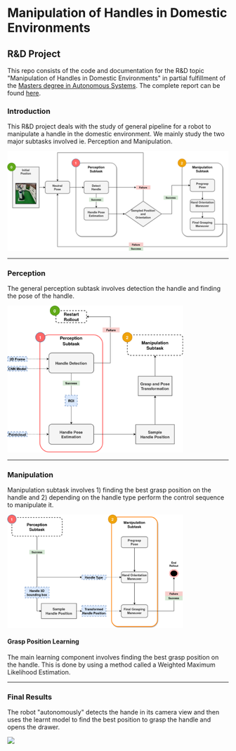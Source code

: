 # Manipulation of Handles in Domestic Environments
## R&D Project

This repo consists of the code and documentation for the R&D topic "Manipulation of Handles in Domestic Environments"
in partial fulfillment of the [Masters degree in Autonomous Systems](https://www.h-brs.de/en/inf/study/master/autonomous-systems). The complete report can be found [here](https://github.com/njanirudh/Research-Development-HBRS/blob/master/reports/Manipulation_of_Handles__R_D_compressed.pdf).

### Introduction
This R&D project deals with the study of general pipeline for a robot to manipulate a handle in the domestic environment. We mainly study the two major subtasks involved ie. Perception and Manipulation.

<img src="/images/presentation/pipeline-pipeline full.png" width="800"></img>

---
### Perception 
The general perception subtask involves detection the handle and finding the pose of the handle.

<img src="/images/presentation/pipeline-perception.png" width="400">


---
### Manipulation 
Manipulation subtask involves 1) finding the best grasp position on the handle and 2) depending on the handle type perform the control sequence to manipulate it.

<img src="/images/presentation/pipeline-manipulation_2.png " width="400">

#### Grasp Position Learning
The main learning component involves finding the best grasp position on the handle. This is done by using a method called a Weighted Maximum Likelihood Estimation. 

---
### Final Results
The robot "autonomously" detects the hande in its camera view and then uses the learnt model to find the best position to grasp the handle and opens the drawer.

![](/images/presentation/Manipulation_lq.gif)
